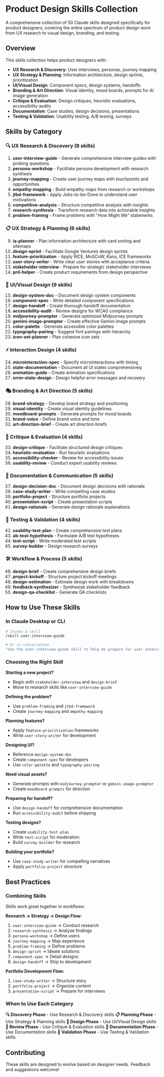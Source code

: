 # Product Design Skills Collection

A comprehensive collection of 50 Claude skills designed specifically for product designers, covering the entire spectrum of product design work from UX research to visual design, branding, and testing.

## Overview

This skills collection helps product designers with:
- **UX Research & Discovery**: User interviews, personas, journey mapping
- **UX Strategy & Planning**: Information architecture, design sprints, prioritization
- **UI/Visual Design**: Component specs, design systems, handoffs
- **Branding & Art Direction**: Visual identity, mood boards, prompts for AI image generation
- **Critique & Evaluation**: Design critiques, heuristic evaluations, accessibility audits
- **Documentation**: Case studies, design decisions, presentations
- **Testing & Validation**: Usability testing, A/B testing, surveys

## Skills by Category

### 🔍 UX Research & Discovery (8 skills)

1. **user-interview-guide** - Generate comprehensive interview guides with probing questions
2. **persona-workshop** - Facilitate persona development with research synthesis
3. **journey-mapping** - Create user journey maps with touchpoints and opportunities
4. **empathy-mapping** - Build empathy maps from research or workshops
5. **jtbd-framework** - Apply Jobs-to-be-Done to understand user motivations
6. **competitive-analysis** - Structure competitive analysis with insights
7. **research-synthesis** - Transform research data into actionable insights
8. **problem-framing** - Frame problems with "How Might We" statements

### 📋 UX Strategy & Planning (6 skills)

9. **ia-planner** - Plan information architecture with card sorting and sitemaps
10. **design-sprint** - Facilitate Google Ventures design sprints
11. **feature-prioritization** - Apply RICE, MoSCoW, Kano, ICE frameworks
12. **user-story-writer** - Write clear user stories with acceptance criteria
13. **stakeholder-interview** - Prepare for strategic stakeholder interviews
14. **prd-helper** - Create product requirements from design perspective

### 🎨 UI/Visual Design (9 skills)

15. **design-system-doc** - Document design system components
16. **component-spec** - Write detailed component specifications
17. **design-handoff** - Create thorough handoff documentation
18. **accessibility-audit** - Review designs for WCAG compliance
19. **midjourney-prompter** - Generate optimized Midjourney prompts
20. **gemini-image-prompter** - Create effective Gemini image prompts
21. **color-palette** - Generate accessible color palettes
22. **typography-pairing** - Suggest font pairings with hierarchy
23. **icon-set-planner** - Plan cohesive icon sets

### ⚡ Interaction Design (4 skills)

24. **microinteraction-spec** - Specify microinteractions with timing
25. **state-documentation** - Document all UI states comprehensively
26. **animation-guide** - Create animation specifications
27. **error-state-design** - Design helpful error messages and recovery

### 🎭 Branding & Art Direction (5 skills)

28. **brand-strategy** - Develop brand strategy and positioning
29. **visual-identity** - Create visual identity guidelines
30. **moodboard-prompts** - Generate prompts for mood boards
31. **brand-voice** - Define brand voice and tone
32. **art-direction-brief** - Create art direction briefs

### 💬 Critique & Evaluation (4 skills)

33. **design-critique** - Facilitate structured design critiques
34. **heuristic-evaluation** - Run heuristic evaluations
35. **accessibility-checker** - Review for accessibility issues
36. **usability-review** - Conduct expert usability reviews

### 📝 Documentation & Communication (5 skills)

37. **design-decision-doc** - Document design decisions with rationale
38. **case-study-writer** - Write compelling case studies
39. **portfolio-project** - Structure portfolio projects
40. **presentation-script** - Create presentation scripts
41. **design-rationale** - Generate design rationale explanations

### 🧪 Testing & Validation (4 skills)

42. **usability-test-plan** - Create comprehensive test plans
43. **ab-test-hypothesis** - Formulate A/B test hypotheses
44. **test-script** - Write moderated test scripts
45. **survey-builder** - Design research surveys

### 🛠️ Workflow & Process (5 skills)

46. **design-brief** - Create comprehensive design briefs
47. **project-kickoff** - Structure project kickoff meetings
48. **design-estimation** - Estimate design work with breakdowns
49. **feedback-synthesizer** - Synthesize stakeholder feedback
50. **design-qa-checklist** - Generate QA checklists

## How to Use These Skills

### In Claude Desktop or CLI
```bash
# Invoke a skill
/skill user-interview-guide

# Or in conversation
"Use the user-interview-guide skill to help me prepare for user interviews"
```

### Choosing the Right Skill

**Starting a new project?**
- Begin with `stakeholder-interview` and `design-brief`
- Move to research skills like `user-interview-guide`

**Defining the problem?**
- Use `problem-framing` and `jtbd-framework`
- Create `journey-mapping` and `empathy-mapping`

**Planning features?**
- Apply `feature-prioritization` frameworks
- Write `user-story-writer` for development

**Designing UI?**
- Reference `design-system-doc`
- Create `component-spec` for developers
- Use `color-palette` and `typography-pairing`

**Need visual assets?**
- Generate prompts with `midjourney-prompter` or `gemini-image-prompter`
- Create `moodboard-prompts` for direction

**Preparing for handoff?**
- Use `design-handoff` for comprehensive documentation
- Run `accessibility-audit` before shipping

**Testing designs?**
- Create `usability-test-plan`
- Write `test-script` for moderation
- Build `survey-builder` for research

**Building your portfolio?**
- Use `case-study-writer` for compelling narratives
- Apply `portfolio-project` structure

## Best Practices

### Combining Skills
Skills work great together in workflows:

**Research → Strategy → Design Flow:**
1. `user-interview-guide` → Conduct research
2. `research-synthesis` → Analyze findings
3. `persona-workshop` → Define users
4. `journey-mapping` → Map experience
5. `problem-framing` → Define problems
6. `design-sprint` → Ideate solutions
7. `component-spec` → Detail designs
8. `design-handoff` → Ship to development

**Portfolio Development Flow:**
1. `case-study-writer` → Structure story
2. `portfolio-project` → Organize content
3. `presentation-script` → Prepare for interviews

### When to Use Each Category

**🔍 Discovery Phase** - Use Research & Discovery skills
**📋 Planning Phase** - Use Strategy & Planning skills
**🎨 Design Phase** - Use UI/Visual Design skills
**💬 Review Phase** - Use Critique & Evaluation skills
**📝 Documentation Phase** - Use Documentation skills
**🧪 Validation Phase** - Use Testing & Validation skills

## Contributing

These skills are designed to evolve based on designer needs. Feedback and suggestions welcome!
